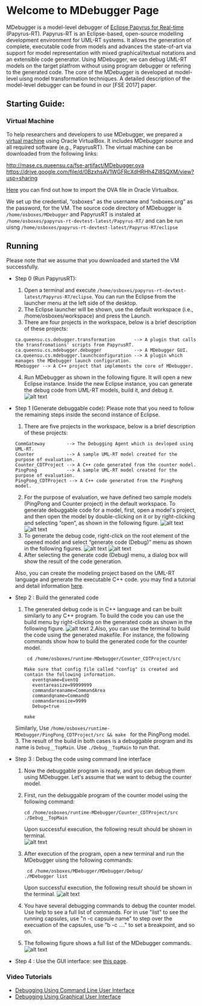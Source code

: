 # Welcome to MDebugger Page
MDebugger is a model-level debugger of [Eclipse Papyrus for Real-time](https://eclipse.org/papyrus-rt/) (Papyrus-RT). Papyrus-RT is an Eclipse-based, open-source modelling development environment for UML-RT systems. It allows the generation of complete, executable code from models and advances the state-of-art via support for model representation with mixed graphical/textual notations and an extensible code generator. Using MDebugger, we can debug UML-RT models on the target platfrom without using program debugger or refering to the generated code. The core of the MDebugger is developed at model-level uisng model transformation techniques. A detailed description of the model-level debugger can be found in our [FSE 2017] paper.


## Starting Guide:
### Virtual Machine

To help researchers and developers to use MDebugger, we prepared a [virtual machine](http://mase.cs.queensu.ca/fse-artifact/MDebugger.ova) using Oracle VirtualBox. It includes MDebugger source  and all required software (e.g., PapyrusRT). The virtual machine can be downloaded from the following links:

http://mase.cs.queensu.ca/fse-artifact/MDebugger.ova
https://drive.google.com/file/d/0BzxhsAV1WGFRcXdHRHh4Zl85QXM/view?usp=sharing

[Here](https://www.youtube.com/watch?v=ZCfRtQ7-bh8 ) you can find out how to import the OVA file in Oracle Virtualbox. 


We set up the credential, “osboxes” as the username and “osboxes.org” as the password, for the VM. The source code directory of MDebugger is ```/home/osboxes/MDebugger``` and PapyrusRT is instaled at ```/home/osboxes/papyrus-rt-devtest-latest/Papyrus-RT/``` and can be run uisng ```/home/osboxes/papyrus-rt-devtest-latest/Papyrus-RT/eclipse```


## Running
Please note that we assume that you downloaded and started the VM successfully.
- Step 0 (Run PapyrusRT):
    1. Open a terminal and execute  ```/home/osboxes/papyrus-rt-devtest-latest/Papyrus-RT/eclipse```.  You can run the Eclipse from the launcher menu at the left side of the desktop.
    2. The Eclipse launcher will be shown, use the default workspace (i.e., /home/osboxes/workspace) and press the Launch.
    3. There are four projects in the workspace, below is a brief description of these projects: 
    ```
    ca.queensu.cs.debugger.transformation       --> A plugin that calls the transfromations' scripts from PapyrusRT.
    ca.queensu.cs.mdebugger.debugger            --> A MDebugger GUI.
    ca.queensu.cs.mdebugger.launchconfiguration --> A plugin which manages the MDebugger launch configuration.
    MDebugger --> A C++ project that implements the core of MDebugger. 
    ```
    4. Run MDebugger as shown in the following figure. It will open a new Eclipse instance. Inside the new Eclipse instance, you can generate the debug code from UML-RT models, build it, and debug it. 
     ![alt text](screenshots/run-eclipse.png)
    

- Step 1  (Generate debuggable code):
Please note that you need to follow the remaining steps inside the second instance of Eclipse. 
    1. There are five projects in the workspace, below is a brief description of these projects: 
    ```
    CommGateway        --> The Debugging Agent which is devloped using UML-RT.
    Counter            --> A sample UML-RT model created for the purpose of evaluation.
    Counter_CDTProject --> A C++ code generated from the counter model.
    PingPong           --> A sample UML-RT model created for the purpose of evaluation.
    PingPong_CDTProject --> A C++ code generated from the PingPong model.
    ```
    2. For the purpose of evaluation, we have defined two sample models (PingPong and Counter project) in the default workspace. To generate debuggable code for a model, first, open a model's project, and then open the model by double-clicking on it or by right-clicking and selecting “open“,  as shown in the following figure. 
    ![alt text](screenshots/project-model-pointer.png)
    ![alt text](screenshots/open-model.png)
    2. To generate the debug code, right-click on the root element of the opened model and select “generate code (Debug)“ menu as shown in the following figures.
    ![alt text](screenshots/model-root-element.png)
    ![alt text](screenshots/generate-debug-code.png)
    3. After selecting the generate code (Debug) menu, a dialog box will show the result of the code generation.  
    
    Also, you can create the modeling project based on the UML-RT language and generate the executable C++ code. you may find a tutorial and detail information [here](https://wiki.eclipse.org/Papyrus-RT/User/User_Guide/Getting_Started).  


- Step 2 : Build the generated code
    1. The generated debug code is in C++ language and can be built similarly to any C++ program. To build the code you can use the build menu by right-clicking on the generated code as shown in the following figure.
    ![alt text](screenshots/build-code.png) 
    2.Also, you can use the terminal to build the code using the generated makefile. For instance, the following commands show how to build the generated code for the counter model.
        
         ``` cd /home/osboxes/runtime-MDebugger/Counter_CDTProject/src```
         ``` 
        Make sure that config file called "config" is created and contain the following information.
            eventqname=EventQ
            eventareasize=99999999
            commandareaname=CommandArea
            commandqname=CommandQ
            commandareasize=9999
            Debug=true
         ```
         ```make```
         
    Similarly, Use  ```/home/osboxes/runtime-MDebugger/PingPong_CDTProject/src && make ``` for the PingPong model.
    3. The result of the build in both cases is a debuggable program and its name is ```Debug__TopMain```. Use ```./Debug__TopMain``` to run that.

- Step 3 : Debug the code using command line interface
    1. Now the debuggable program is ready, and you can debug them using MDebugger. Let's assume that we want to debug the counter model.
    2. First, run the debuggable program of the counter model using the following command:
    
         ```
         cd /home/osboxes/runtime-MDebugger/Counter_CDTProject/src
         ./Debug__TopMain
         ```
          Upon successful execution, the following result should be shown in terminal.  
            ![alt text](screenshots/run-debuggable.png)
     3. After execution of the program, open a new terminal and run the MDebugger uisng the following commands:
         ```
          cd /home/osboxes/MDebugger/MDebugger/Debug/
         ./MDebugger list
         
         ```
         Upon successful execution, the following result should be shown in the terminal. 
          ![alt text](screenshots/MDebugger-list.png)
     4. You have several debugging commands to debug the counter model. Use help to see a full list of commands. 
        For in use "list" to see the running capsules, 
                    use "n -c capsule name" to step over the execuation of the capsules,
                    use "b -c ...." to set a breakpoint,
                    and so on. 
     5. The following figure shows a full list of the MDebugger commands.
        ![alt text](screenshots/MDebugger-Commands.png)         
- Step 4 : Use the GUI interface: see [this page](https://github.com/moji1/MDebugger/tree/master/MDebugger-Eclipse-GUI).

### Video Tutorials
- [Debugging Using Command Line User Interface](https://youtu.be/UJ4BYSOrTOQ)
- [Debugging Using Graphical User Interface](https://youtu.be/PvPbV5QkQ9Y)
<!-- .### Evaluation Scenarios
### Developer Guide
### Other Resources
### Support or Contact--!>


